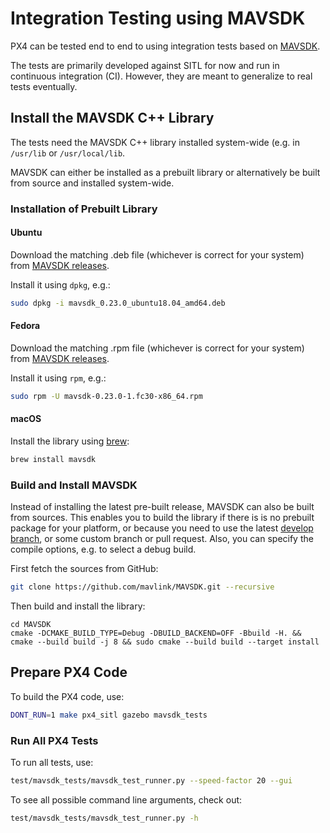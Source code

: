 # Integration Testing using MAVSDK

PX4 can be tested end to end to using integration tests based on [MAVSDK](https://mavsdk.mavlink.io).

The tests are primarily developed against SITL for now and run in continuous integration (CI).
However, they are meant to generalize to real tests eventually.

## Install the MAVSDK C++ Library

The tests need the MAVSDK C++ library installed system-wide (e.g. in `/usr/lib` or `/usr/local/lib`.

MAVSDK can either be installed as a prebuilt library or alternatively be built from source and installed system-wide.

### Installation of Prebuilt Library

#### Ubuntu

Download the matching .deb file (whichever is correct for your system) from [MAVSDK releases](https://github.com/mavlink/MAVSDK/releases).

Install it using `dpkg`, e.g.:

```sh
sudo dpkg -i mavsdk_0.23.0_ubuntu18.04_amd64.deb
```

#### Fedora

Download the matching .rpm file (whichever is correct for your system) from [MAVSDK releases](https://github.com/mavlink/MAVSDK/releases).

Install it using `rpm`, e.g.:

```sh
sudo rpm -U mavsdk-0.23.0-1.fc30-x86_64.rpm
```

#### macOS

Install the library using [brew](https://brew.sh/):

```sh
brew install mavsdk
```

### Build and Install MAVSDK

Instead of installing the latest pre-built release, MAVSDK can also be built from sources.
This enables you to build the library if there is is no prebuilt package for your platform, or because you need to use the latest [develop branch](https://github.com/mavlink/MAVSDK/tree/develop), or some custom branch or pull request.
Also, you can specify the compile options, e.g. to select a debug build.

First fetch the sources from GitHub:

```sh
git clone https://github.com/mavlink/MAVSDK.git --recursive
```

Then build and install the library:
```
cd MAVSDK
cmake -DCMAKE_BUILD_TYPE=Debug -DBUILD_BACKEND=OFF -Bbuild -H. && cmake --build build -j 8 && sudo cmake --build build --target install
```

## Prepare PX4 Code

To build the PX4 code, use:

```sh
DONT_RUN=1 make px4_sitl gazebo mavsdk_tests
```

### Run All PX4 Tests

To run all tests, use:

```sh
test/mavsdk_tests/mavsdk_test_runner.py --speed-factor 20 --gui
```

To see all possible command line arguments, check out:

```sh
test/mavsdk_tests/mavsdk_test_runner.py -h
```
